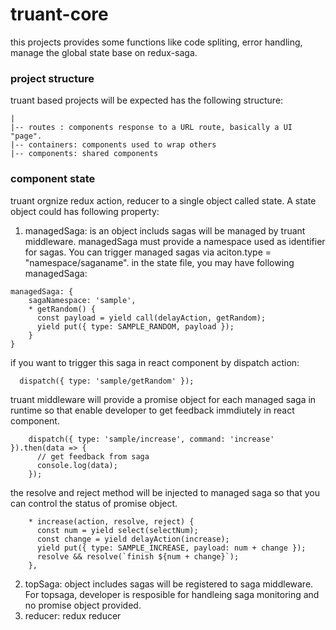 # truant-core

this projects provides some functions like code spliting, error handling, manage the global state base on redux-saga.

### project structure
truant based projects will be expected has the following structure:
```code
|
|-- routes : components response to a URL route, basically a UI "page".
|-- containers: components used to wrap others
|-- components: shared components
````
### component state
truant orgnize redux action, reducer to a single object called state. A state object could has following property:

1. managedSaga: is an object includs sagas will be managed by truant middleware. managedSaga must provide a namespace used as identifier for sagas. You can trigger managed sagas via aciton.type = "namespace/saganame". 
in the state file, you may have following managedSaga:
````code
managedSaga: {
    sagaNamespace: 'sample',
    * getRandom() {
      const payload = yield call(delayAction, getRandom);
      yield put({ type: SAMPLE_RANDOM, payload });
    }
}
````
if you want to trigger this saga in react component by dispatch action: 
````code
  dispatch({ type: 'sample/getRandom' });
````
truant middleware will provide a promise object for each managed saga in runtime so that enable developer to get feedback immdiutely in react component.
````code
    dispatch({ type: 'sample/increase', command: 'increase' }).then(data => {
      // get feedback from saga
      console.log(data);
    });
````
the resolve and reject method will be injected to managed saga so that you can control the status of promise object.
````code
    * increase(action, resolve, reject) {
      const num = yield select(selectNum);
      const change = yield delayAction(increase);
      yield put({ type: SAMPLE_INCREASE, payload: num + change });
      resolve && resolve(`finish ${num + change}`);
    },
````
2. topSaga: object includes sagas will be registered to saga middleware. For topsaga, developer is resposible for handleing saga monitoring and no promise object provided.
3. reducer: redux reducer
